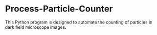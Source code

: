 # Process-Particle-Counter
This Python program is designed to automate the counting of particles in dark field microscope images.
